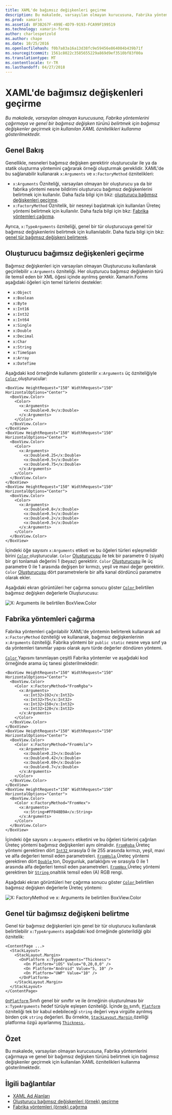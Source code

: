 ```yaml
---
title: XAML'de bağımsız değişkenleri geçirme
description: Bu makalede, varsayılan olmayan kurucusuna, Fabrika yöntemlerini çağırmaya ve genel bir bağımsız değişken türünü belirtmek için bağımsız değişkenler geçirmek için kullanılan XAML öznitelikleri kullanma gösterilmektedir.
ms.prod: xamarin
ms.assetid: 8F3B267F-499E-4D79-9193-FCA99F199519
ms.technology: xamarin-forms
author: charlespetzold
ms.author: chape
ms.date: 10/25/2016
ms.openlocfilehash: f0b7a83a16a13d38fc9e59456e864084b439b71f
ms.sourcegitcommit: 1561c8022c3585655229a869d9ef3510bf83f00a
ms.translationtype: MT
ms.contentlocale: tr-TR
ms.lasthandoff: 04/27/2018
---
```

# <a name="passing-arguments-in-xaml"></a>XAML'de bağımsız değişkenleri geçirme

_Bu makalede, varsayılan olmayan kurucusuna, Fabrika yöntemlerini çağırmaya ve genel bir bağımsız değişken türünü belirtmek için bağımsız değişkenler geçirmek için kullanılan XAML öznitelikleri kullanma gösterilmektedir._

## <a name="overview"></a>Genel Bakış

Genellikle, nesneleri bağımsız değişken gerektirir oluşturucular ile ya da statik oluşturma yöntemini çağırarak örneği oluşturmak gereklidir. XAML'de bu sağlanabilir kullanarak `x:Arguments` ve `x:FactoryMethod` öznitelikleri:

- `x:Arguments` Özniteliği, varsayılan olmayan bir oluşturucu ya da bir fabrika yöntemi nesne bildirimi oluşturucu bağımsız değişkenlerini belirtmek için kullanılır. Daha fazla bilgi için bkz: [oluşturucu bağımsız değişkenleri geçirme](#constructor_arguments).
- `x:FactoryMethod` Öznitelik, bir nesneyi başlatmak için kullanılan Üreteç yöntemi belirtmek için kullanılır. Daha fazla bilgi için bkz: [Fabrika yöntemleri çağırma](#factory_methods).

Ayrıca, `x:TypeArguments` özniteliği, genel bir tür oluşturucuya genel tür bağımsız değişkenlerini belirtmek için kullanılabilir. Daha fazla bilgi için bkz: [genel tür bağımsız değişkeni belirterek](#generic_type_arguments).

<a name="constructor_arguments" />

## <a name="passing-constructor-arguments"></a>Oluşturucu bağımsız değişkenleri geçirme

Bağımsız değişkenleri için varsayılan olmayan Oluşturucusu kullanılarak geçirilebilir `x:Arguments` özniteliği. Her oluşturucu bağımsız değişkenin türü ile temsil eden bir XML öğesi içinde ayrılmış gerekir. Xamarin.Forms aşağıdaki öğeleri için temel türlerini destekler:

- `x:Object`
- `x:Boolean`
- `x:Byte`
- `x:Int16`
- `x:Int32`
- `x:Int64`
- `x:Single`
- `x:Double`
- `x:Decimal`
- `x:Char`
- `x:String`
- `x:TimeSpan`
- `x:Array`
- `x:DateTime`

Aşağıdaki kod örneğinde kullanımı gösterilir `x:Arguments` üç özniteliğiyle [ `Color` ](https://developer.xamarin.com/api/type/Xamarin.Forms.Color/) oluşturucular:

```xaml
<BoxView HeightRequest="150" WidthRequest="150" HorizontalOptions="Center">
  <BoxView.Color>
    <Color>
      <x:Arguments>
        <x:Double>0.9</x:Double>
      </x:Arguments>
    </Color>
  </BoxView.Color>
</BoxView>
<BoxView HeightRequest="150" WidthRequest="150" HorizontalOptions="Center">
  <BoxView.Color>
    <Color>
      <x:Arguments>
        <x:Double>0.25</x:Double>
        <x:Double>0.5</x:Double>
        <x:Double>0.75</x:Double>
      </x:Arguments>
    </Color>
  </BoxView.Color>
</BoxView>
<BoxView HeightRequest="150" WidthRequest="150" HorizontalOptions="Center">
  <BoxView.Color>
    <Color>
      <x:Arguments>
        <x:Double>0.8</x:Double>
        <x:Double>0.5</x:Double>
        <x:Double>0.2</x:Double>
        <x:Double>0.5</x:Double>
      </x:Arguments>
    </Color>
  </BoxView.Color>
</BoxView>
```

İçindeki öğe sayısını `x:Arguments` etiketi ve bu öğeleri türleri eşleşmelidir birini [ `Color` ](https://developer.xamarin.com/api/type/Xamarin.Forms.Color/) oluşturucular. `Color` [Oluşturucusu](https://developer.xamarin.com/api/constructor/Xamarin.Forms.Color.Color/p/System.Double/) ile tek bir parametre 0 (siyah) bir gri tonlamalı değerini 1 (beyaz) gerektirir. `Color` [Oluşturucusu](https://developer.xamarin.com/api/constructor/Xamarin.Forms.Color.Color/p/System.Double/System.Double/System.Double/) ile üç parametre 0 ile 1 arasında değişen bir kırmızı, yeşil ve mavi değer gerektirir. `Color` [Oluşturucusu](https://developer.xamarin.com/api/constructor/Xamarin.Forms.Color.Color/p/System.Double/System.Double/System.Double/System.Double/) dört parametrelerle bir alfa kanal dördüncü parametre olarak ekler.

Aşağıdaki ekran görüntüleri her çağırma sonucu göster [ `Color` ](https://developer.xamarin.com/api/type/Xamarin.Forms.Color/) belirtilen bağımsız değişken değerlerle Oluşturucusu:

![](passing-arguments-images/passing-arguments.png "X: Arguments ile belirtilen BoxView.Color")

<a name="factory_methods" />

## <a name="calling-factory-methods"></a>Fabrika yöntemleri çağırma

Fabrika yöntemleri çağırılabilir XAML'de yöntemin belirterek kullanarak ad `x:FactoryMethod` özniteliği ve kullanarak, bağımsız değişkenlerinin `x:Arguments` özniteliği. Fabrika yöntemi bir `public static` nesne veya sınıf ya da yöntemleri tanımlar yapısı olarak aynı türde değerler döndüren yöntemi.

[ `Color` ](https://developer.xamarin.com/api/type/Xamarin.Forms.Color/) Yapısını tanımlayan çeşitli Fabrika yöntemler ve aşağıdaki kod örneğinde arama üç tanesi gösterilmektedir:

```xaml
<BoxView HeightRequest="150" WidthRequest="150" HorizontalOptions="Center">
  <BoxView.Color>
    <Color x:FactoryMethod="FromRgba">
      <x:Arguments>
        <x:Int32>192</x:Int32>
        <x:Int32>75</x:Int32>
        <x:Int32>150</x:Int32>                      
        <x:Int32>128</x:Int32>
      </x:Arguments>
    </Color>
  </BoxView.Color>
</BoxView>
<BoxView HeightRequest="150" WidthRequest="150" HorizontalOptions="Center">
  <BoxView.Color>
    <Color x:FactoryMethod="FromHsla">
      <x:Arguments>
        <x:Double>0.23</x:Double>
        <x:Double>0.42</x:Double>
        <x:Double>0.69</x:Double>
        <x:Double>0.7</x:Double>
      </x:Arguments>
    </Color>
  </BoxView.Color>
</BoxView>
<BoxView HeightRequest="150" WidthRequest="150" HorizontalOptions="Center">
  <BoxView.Color>
    <Color x:FactoryMethod="FromHex">
      <x:Arguments>
        <x:String>#FF048B9A</x:String>
      </x:Arguments>
    </Color>
  </BoxView.Color>
</BoxView>
```

İçindeki öğe sayısını `x:Arguments` etiketini ve bu öğeleri türlerini çağrılan Üreteç yöntemi bağımsız değişkenleri aynı olmalıdır. [ `FromRgba` ](https://developer.xamarin.com/api/member/Xamarin.Forms.Color.FromRgba/p/System.Int32/System.Int32/System.Int32/System.Int32/) Üreteç yöntemi gerektiren dört [ `Int32` ](https://docs.microsoft.com/dotnet/api/system.int32) sırasıyla 0 ile 255 arasında kırmızı, yeşil, mavi ve alfa değerleri temsil eden parametreleri. [ `FromHsla` ](https://developer.xamarin.com/api/member/Xamarin.Forms.Color.FromHsla/p/System.Double/System.Double/System.Double/System.Double/) Üreteç yöntemi gerektiren dört [ `Double` ](https://docs.microsoft.com/dotnet/api/system.double) ton, Doygunluk, parlaklığını ve sırasıyla 0 ile 1 arasında alfa değerleri temsil eden parametreleri. [ `FromHex` ](https://developer.xamarin.com/api/member/Xamarin.Forms.Color.FromHex/p/System.String/) Üreteç yöntemi gerektiren bir [ `String` ](https://docs.microsoft.com/dotnet/api/system.string) onaltılık temsil eden (A) RGB rengi.

Aşağıdaki ekran görüntüleri her çağırma sonucu göster [ `Color` ](https://developer.xamarin.com/api/type/Xamarin.Forms.Color/) belirtilen bağımsız değişken değerlerle Üreteç yöntemi:

![](passing-arguments-images/factory-methods.png "X: FactoryMethod ve x: Arguments ile belirtilen BoxView.Color")

<a name="generic_type_arguments" />

## <a name="specifying-a-generic-type-argument"></a>Genel tür bağımsız değişkeni belirtme

Genel tür bağımsız değişkenleri için genel bir tür oluşturucu kullanılarak belirtilebilir `x:TypeArguments` aşağıdaki kod örneğinde gösterildiği gibi öznitelik:

```xaml
<ContentPage ...>
  <StackLayout>
    <StackLayout.Margin>
      <OnPlatform x:TypeArguments="Thickness">
        <On Platform="iOS" Value="0,20,0,0" />
        <On Platform="Android" Value="5, 10" />
        <On Platform="UWP" Value="10" />
      </OnPlatform>
    </StackLayout.Margin>
  </StackLayout>
</ContentPage>
```

[ `OnPlatform` ](https://developer.xamarin.com/api/type/Xamarin.Forms.OnPlatform%3CT%3E/) Sınıfı genel bir sınıftır ve ile örneğinin oluşturulması bir `x:TypeArguments` hedef türüyle eşleşen özniteliği. İçinde [ `On` ](https://developer.xamarin.com/api/type/Xamarin.Forms.On/) sınıfı, [ `Platform` ](https://developer.xamarin.com/api/property/Xamarin.Forms.On.Platform/) özniteliği tek bir kabul edebileceği `string` değeri veya virgülle ayrılmış birden çok `string` değerleri. Bu örnekte, [ `StackLayout.Margin` ](https://developer.xamarin.com/api/property/Xamarin.Forms.View.Margin/) özelliği platforma özgü ayarlanmış [ `Thickness` ](https://developer.xamarin.com/api/type/Xamarin.Forms.Thickness/).

## <a name="summary"></a>Özet

Bu makalede, varsayılan olmayan kurucusuna, Fabrika yöntemlerini çağırmaya ve genel bir bağımsız değişken türünü belirtmek için bağımsız değişkenler geçirmek için kullanılan XAML öznitelikleri kullanma gösterilmektedir.


## <a name="related-links"></a>İlgili bağlantılar

- [XAML Ad Alanları](~/xamarin-forms/xaml/namespaces.md)
- [Oluşturucu bağımsız değişkenleri (örnek) geçirme](https://developer.xamarin.com/samples/xamarin-forms/xaml/passingconstructorarguments/)
- [Fabrika yöntemleri (örnek) çağırma](https://developer.xamarin.com/samples/xamarin-forms/xaml/callingfactorymethods/)
